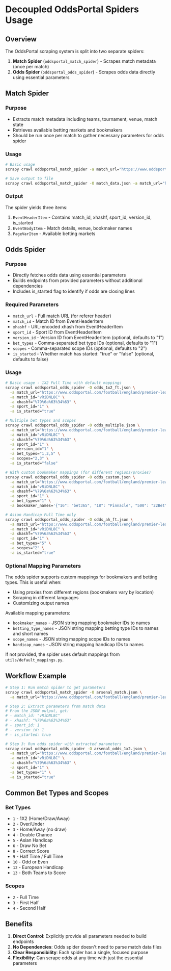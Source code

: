 # Decoupled OddsPortal Spiders Usage

## Overview

The OddsPortal scraping system is split into two separate spiders:

1. **Match Spider** (`oddsportal_match_spider`) - Scrapes match metadata (once per match)
2. **Odds Spider** (`oddsportal_odds_spider`) - Scrapes odds data directly using essential parameters

## Match Spider

### Purpose
- Extracts match metadata including teams, tournament, venue, match state
- Retrieves available betting markets and bookmakers
- Should be run once per match to gather necessary parameters for odds spider

### Usage
```bash
# Basic usage
scrapy crawl oddsportal_match_spider -a match_url="https://www.oddsportal.com/football/england/premier-league/arsenal-fulham-vRiDNL8C/"

# Save output to file
scrapy crawl oddsportal_match_spider -O match_data.json -a match_url="https://www.oddsportal.com/football/england/premier-league/arsenal-fulham-vRiDNL8C/"
```

### Output
The spider yields three items:
1. `EventHeaderItem` - Contains match_id, xhashf, sport_id, version_id, is_started
2. `EventBodyItem` - Match details, venue, bookmaker names
3. `PageVarItem` - Available betting markets

## Odds Spider

### Purpose
- Directly fetches odds data using essential parameters
- Builds endpoints from provided parameters without additional dependencies
- Includes is_started flag to identify if odds are closing lines

### Required Parameters
- `match_url` - Full match URL (for referer header)
- `match_id` - Match ID from EventHeaderItem
- `xhashf` - URL-encoded xhash from EventHeaderItem
- `sport_id` - Sport ID from EventHeaderItem
- `version_id` - Version ID from EventHeaderItem (optional, defaults to "1")
- `bet_types` - Comma-separated bet type IDs (optional, defaults to "1")
- `scopes` - Comma-separated scope IDs (optional, defaults to "2")
- `is_started` - Whether match has started: "true" or "false" (optional, defaults to false)

### Usage

```bash
# Basic usage - 1X2 Full Time with default mappings
scrapy crawl oddsportal_odds_spider -O odds_1x2_ft.json \
  -a match_url="https://www.oddsportal.com/football/england/premier-league/arsenal-fulham-vRiDNL8C/" \
  -a match_id="vRiDNL8C" \
  -a xhashf="%79%6a%63%34%63" \
  -a sport_id="1" \
  -a is_started="true"

# Multiple bet types and scopes
scrapy crawl oddsportal_odds_spider -O odds_multiple.json \
  -a match_url="https://www.oddsportal.com/football/england/premier-league/arsenal-fulham-vRiDNL8C/" \
  -a match_id="vRiDNL8C" \
  -a xhashf="%79%6a%63%34%63" \
  -a sport_id="1" \
  -a version_id="1" \
  -a bet_types="1,2,5" \
  -a scopes="2,3" \
  -a is_started="false"

# With custom bookmaker mappings (for different regions/proxies)
scrapy crawl oddsportal_odds_spider -O odds_custom.json \
  -a match_url="https://www.oddsportal.com/football/england/premier-league/arsenal-fulham-vRiDNL8C/" \
  -a match_id="vRiDNL8C" \
  -a xhashf="%79%6a%63%34%63" \
  -a sport_id="1" \
  -a bet_types="1" \
  -a bookmaker_names='{"16": "bet365", "18": "Pinnacle", "500": "22Bet"}'

# Asian Handicap Full Time only
scrapy crawl oddsportal_odds_spider -O odds_ah_ft.json \
  -a match_url="https://www.oddsportal.com/football/england/premier-league/arsenal-fulham-vRiDNL8C/" \
  -a match_id="vRiDNL8C" \
  -a xhashf="%79%6a%63%34%63" \
  -a sport_id="1" \
  -a bet_types="5" \
  -a scopes="2" \
  -a is_started="true"
```

### Optional Mapping Parameters

The odds spider supports custom mappings for bookmakers and betting types. This is useful when:
- Using proxies from different regions (bookmakers vary by location)
- Scraping in different languages
- Customizing output names

Available mapping parameters:
- `bookmaker_names` - JSON string mapping bookmaker IDs to names
- `betting_type_names` - JSON string mapping betting type IDs to names and short names
- `scope_names` - JSON string mapping scope IDs to names
- `handicap_names` - JSON string mapping handicap IDs to names

If not provided, the spider uses default mappings from `utils/default_mappings.py`.

## Workflow Example

```bash
# Step 1: Run match spider to get parameters
scrapy crawl oddsportal_match_spider -O arsenal_match.json \
  -a match_url="https://www.oddsportal.com/football/england/premier-league/arsenal-fulham-vRiDNL8C/"

# Step 2: Extract parameters from match data
# From the JSON output, get:
# - match_id: "vRiDNL8C"
# - xhashf: "%79%6a%63%34%63"
# - sport_id: 1
# - version_id: 1
# - is_started: true

# Step 3: Run odds spider with extracted parameters
scrapy crawl oddsportal_odds_spider -O arsenal_odds_1x2.json \
  -a match_url="https://www.oddsportal.com/football/england/premier-league/arsenal-fulham-vRiDNL8C/" \
  -a match_id="vRiDNL8C" \
  -a xhashf="%79%6a%63%34%63" \
  -a sport_id="1" \
  -a bet_types="1" \
  -a is_started="true"
```

## Common Bet Types and Scopes

### Bet Types
- `1` - 1X2 (Home/Draw/Away)
- `2` - Over/Under
- `3` - Home/Away (no draw)
- `4` - Double Chance
- `5` - Asian Handicap
- `6` - Draw No Bet
- `8` - Correct Score
- `9` - Half Time / Full Time
- `10` - Odd or Even
- `12` - European Handicap
- `13` - Both Teams to Score

### Scopes
- `2` - Full Time
- `3` - First Half
- `4` - Second Half

## Benefits

1. **Direct Control**: Explicitly provide all parameters needed to build endpoints
2. **No Dependencies**: Odds spider doesn't need to parse match data files
3. **Clear Responsibility**: Each spider has a single, focused purpose
4. **Flexibility**: Can scrape odds at any time with just the essential parameters
